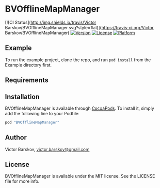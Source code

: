 # BVOfflineMapManager

[![CI Status](http://img.shields.io/travis/Victor Barskov/BVOfflineMapManager.svg?style=flat)](https://travis-ci.org/Victor Barskov/BVOfflineMapManager)
[![Version](https://img.shields.io/cocoapods/v/BVOfflineMapManager.svg?style=flat)](http://cocoapods.org/pods/BVOfflineMapManager)
[![License](https://img.shields.io/cocoapods/l/BVOfflineMapManager.svg?style=flat)](http://cocoapods.org/pods/BVOfflineMapManager)
[![Platform](https://img.shields.io/cocoapods/p/BVOfflineMapManager.svg?style=flat)](http://cocoapods.org/pods/BVOfflineMapManager)

## Example

To run the example project, clone the repo, and run `pod install` from the Example directory first.

## Requirements

## Installation

BVOfflineMapManager is available through [CocoaPods](http://cocoapods.org). To install
it, simply add the following line to your Podfile:

```ruby
pod "BVOfflineMapManager"
```

## Author

Victor Barskov, victor.barskov@gmail.com

## License

BVOfflineMapManager is available under the MIT license. See the LICENSE file for more info.
